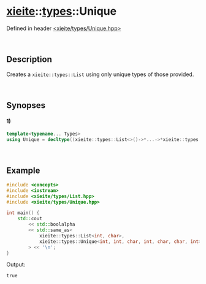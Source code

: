 # [xieite](../../xieite.md)\:\:[types](../../types.md)\:\:Unique
Defined in header [<xieite/types/Unique.hpp>](../../../include/xieite/types/Unique.hpp)

&nbsp;

## Description
Creates a `xieite::types::List` using only unique types of those provided.

&nbsp;

## Synopses
#### 1)
```cpp
template<typename... Types>
using Unique = decltype((xieite::types::List<>()->*...->*xieite::types::List<Types>()));
```

&nbsp;

## Example
```cpp
#include <concepts>
#include <iostream>
#include <xieite/types/List.hpp>
#include <xieite/types/Unique.hpp>

int main() {
    std::cout
        << std::boolalpha
        << std::same_as<
            xieite::types::List<int, char>,
            xieite::types::Unique<int, int, char, int, char, char, int>
        > << '\n';
}
```
Output:
```
true
```
